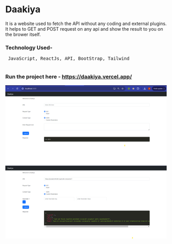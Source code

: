 # Daakiya
It is a website used to fetch the API without any coding and external plugins.
It helps to GET and POST request on any api and show the result to you on the brower itself.

### Technology Used-
<pre>
 JavaScript, ReactJs, API, BootStrap, Tailwind
 </pre>
 
### Run the project here - https://daakiya.vercel.app/

![alt text](https://github.com/aarjavjain29/Daakiya/blob/main/Screenshots/img1.png)
![alt text](https://github.com/aarjavjain29/Daakiya/blob/main/Screenshots/img2.png)


